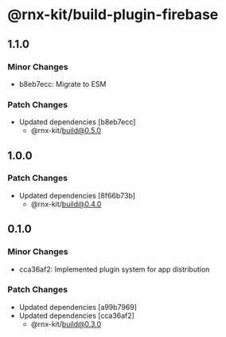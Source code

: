 # @rnx-kit/build-plugin-firebase

## 1.1.0

### Minor Changes

- b8eb7ecc: Migrate to ESM

### Patch Changes

- Updated dependencies [b8eb7ecc]
  - @rnx-kit/build@0.5.0

## 1.0.0

### Patch Changes

- Updated dependencies [8f66b73b]
  - @rnx-kit/build@0.4.0

## 0.1.0

### Minor Changes

- cca36af2: Implemented plugin system for app distribution

### Patch Changes

- Updated dependencies [a99b7969]
- Updated dependencies [cca36af2]
  - @rnx-kit/build@0.3.0

